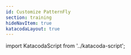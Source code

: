 ```yaml
---
id: Customize PatternFly
section: training
hideNavItem: true
katacodaLayout: true
---
```


import KatacodaScript from '../katacoda-script';

<KatacodaScript katacodaId="react/react-customize" />
